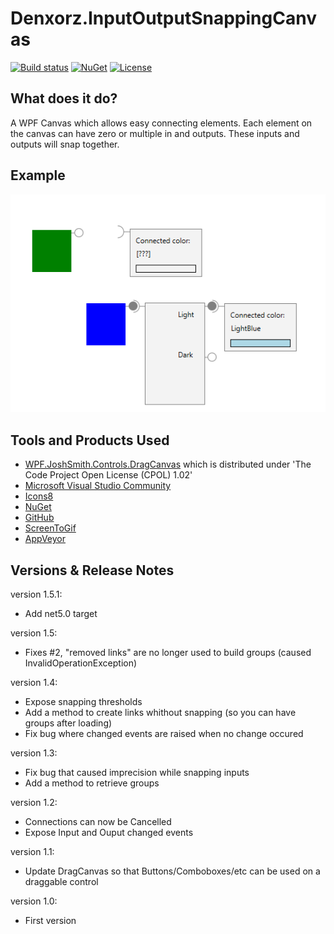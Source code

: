 # Denxorz.InputOutputSnappingCanvas

[![Build status](https://github.com/denxorz/InputOutputSnappingCanvas/workflows/.NET%20Core/badge.svg)](https://github.com/denxorz/InputOutputSnappingCanvas/actions) [![NuGet](https://buildstats.info/nuget/Denxorz.InputOutputSnappingCanvas)](https://www.nuget.org/packages/Denxorz.InputOutputSnappingCanvas/) [![License](http://img.shields.io/:license-mit-blue.svg)](https://github.com/denxorz/InputOutputSnappingCanvas/blob/master/LICENSE.md)


## What does it do?
A WPF Canvas which allows easy connecting elements. Each element on the canvas can have zero or multiple in and outputs. These inputs and outputs will snap together.


## Example

![Denxorz.InputOutputSnappingCanvas sample gif](https://github.com/denxorz/InputOutputSnappingCanvas/raw/master/sample.gif "Denxorz.InputOutputSnappingCanvas sample gif")


## Tools and Products Used

* [WPF.JoshSmith.Controls.DragCanvas](https://github.com/denxorz/WPF.JoshSmith.Controls.DragCanvas) which is distributed under 'The Code Project Open License (CPOL) 1.02'
* [Microsoft Visual Studio Community](https://www.visualstudio.com)
* [Icons8](https://icons8.com/)
* [NuGet](https://www.nuget.org/)
* [GitHub](https://github.com/)
* [ScreenToGif](https://www.screentogif.com/)
* [AppVeyor](https://www.appveyor.com/)


## Versions & Release Notes

version 1.5.1:
* Add net5.0 target

version 1.5:
 * Fixes #2, "removed links" are no longer used to build groups (caused InvalidOperationException)

version 1.4: 
 * Expose snapping thresholds
 * Add a method to create links whithout snapping (so you can have groups after loading)
 * Fix bug where changed events are raised when no change occured

version 1.3: 
 * Fix bug that caused imprecision while snapping inputs
 * Add a method to retrieve groups

version 1.2: 
 * Connections can now be Cancelled
 * Expose Input and Ouput changed events

version 1.1: 
 * Update DragCanvas so that Buttons/Comboboxes/etc can be used on a draggable control

version 1.0: 
 * First version

